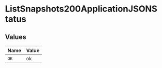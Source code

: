 # ListSnapshots200ApplicationJSONStatus


## Values

| Name  | Value |
| ----- | ----- |
| `OK`  | ok    |
